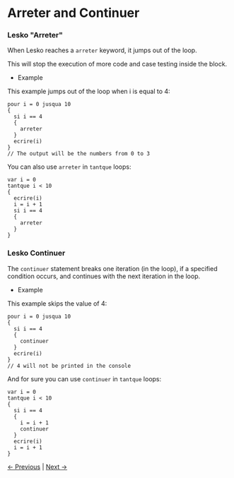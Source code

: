 # Arreter and Continuer 

### Lesko "Arreter"

When Lesko reaches a `arreter` keyword, it jumps out of the loop.

This will stop the execution of more code and case testing inside the block.

* Example 

This example jumps out of the loop when i is equal to 4:

```
pour i = 0 jusqua 10 
{
  si i == 4
  {
    arreter
  }
  ecrire(i)
}
// The output will be the numbers from 0 to 3
```

You can also use `arreter` in `tantque` loops:

```
var i = 0
tantque i < 10 
{
  ecrire(i)
  i = i + 1
  si i == 4
  {
    arreter
  }
}
```

### Lesko Continuer

The `continuer` statement breaks one iteration (in the loop), if a specified condition occurs, and continues with the next iteration in the loop.

* Example

This example skips the value of 4:

```
pour i = 0 jusqua 10
{
  si i == 4
  {
    continuer
  }
  ecrire(i)
}
// 4 will not be printed in the console
```

And for sure you can use `continuer` in `tantque` loops:

```
var i = 0
tantque i < 10 
{
  si i == 4
  {
    i = i + 1
    continuer
  }
  ecrire(i)
  i = i + 1
}
```

[<- Previous](https://github.com/Mohamed-Akram-Hl/docs/blob/main/9.1.%20Loops/loops.md) |
[Next ->](https://github.com/Mohamed-Akram-Hl/docs/blob/main/9.3.%20Functions/Functions.md)
